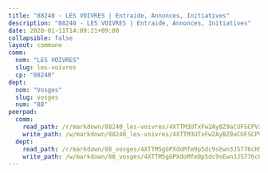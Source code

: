 ```yaml
---
title: "88240 - LES VOIVRES | Entraide, Annonces, Initiatives"
description: "88240 - LES VOIVRES | Entraide, Annonces, Initiatives"
date: 2020-01-11T14:09:21+09:00
collapsible: false
layout: commune
comm:
  nom: "LES VOIVRES"
  slug: les-voivres
  cp: "88240"
dept:
  nom: "Vosges"
  slug: vosges
  num: "88"
peerpad:
  comm:
    read_path: /r/markdown/88240_les-voivres/4XTTM3UTxFw2AyBZ9aCUFSCPVzmjnBDC9kK7qVSrTkWTpYnGV
    write_path: /w/markdown/88240_les-voivres/4XTTM3UTxFw2AyBZ9aCUFSCPVzmjnBDC9kK7qVSrTkWTpYnGV-K3TgUVRYQPXdX8TMFR18NePv1CKJGq4kkMfzchdc2aMz794aDAeoE3JsQuJwQhC47NcBWS4US4PHtA9PbxQUsJDuHyU2kfdtE2k1JeYQgvsWhgYbynoEckbNhcBMJsgxBQ9PjHau
  dept:
    read_path: /r/markdown/88_vosges/4XTTM5gGPXdoMfm9p5dc9sEwn3JS776cHSw64JYpD4AKnKgyh
    write_path: /w/markdown/88_vosges/4XTTM5gGPXdoMfm9p5dc9sEwn3JS776cHSw64JYpD4AKnKgyh-K3TgUjEFywcTUHQwfrd2vcZqhoXLakdoQGFv4iriv1FKkvQkBsudnBxafkQDfPcxTDRHN5T6bYyganuvcakuKenYoB5mPLKqUBjNMwpn75GQVixUmzXGkneDufRSqDthC8iyXi1Z
---
```


